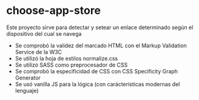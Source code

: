 # choose-app-store
Este proyecto sirve para detectar y setear un enlace determinado según el dispositivo del cual se navega
- Se comprobó la validez del marcado HTML con el Markup Validation Service de la W3C
- Se utilizó la hoja de estilos normalize.css
- Se utilizó SASS como preprocesador de CSS
- Se comprobó la especificidad de CSS con CSS Specificity Graph Generator
- Se usó vanilla JS para la lógica (con carácterísticas modernas del lenguaje)